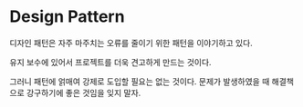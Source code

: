 # Design Pattern

디자인 패턴은 자주 마주치는 오류를 줄이기 위한 패턴을 이야기하고 있다.

유지 보수에 있어서 프로젝트를 더욱 견고하게 만드는 것이다.

그러니 패턴에 얽매여 강제로 도입할 필요는 없는 것이다. 문제가 발생하였을 때 해결책으로 강구하기에 좋은 것임을 잊지 말자.



